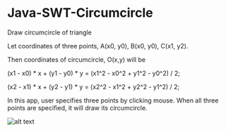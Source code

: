 # Java-SWT-Circumcircle
Draw circumcircle of triangle

Let coordinates of three points, 
A(x0, y0), B(x0, y0), C(x1, y2).

Then coordinates of circumcircle, O(x,y) will be

(x1 - x0) * x + (y1 - y0) * y = (x1^2 - x0^2 + y1^2 - y0^2) / 2;

(x2 - x1) * x + (y2 - y1) * y = (x2^2 - x1^2 + y2^2 - y1^2) / 2;

In this app, user specifies three points by clicking mouse. When all three points are specified, it will draw its circumcircle.

![alt text](https://github.com/oleksiilihai/Java-SWT-Circumcircle/image.png)
